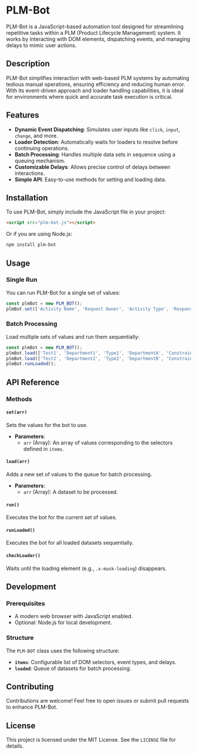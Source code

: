 # PLM-Bot

PLM-Bot is a JavaScript-based automation tool designed for streamlining repetitive tasks within a PLM (Product Lifecycle Management) system. It works by interacting with DOM elements, dispatching events, and managing delays to mimic user actions.

## Description
PLM-Bot simplifies interaction with web-based PLM systems by automating tedious manual operations, ensuring efficiency and reducing human error. With its event-driven approach and loader handling capabilities, it is ideal for environments where quick and accurate task execution is critical.

## Features

- **Dynamic Event Dispatching**: Simulates user inputs like `click`, `input`, `change`, and more.
- **Loader Detection**: Automatically waits for loaders to resolve before continuing operations.
- **Batch Processing**: Handles multiple data sets in sequence using a queuing mechanism.
- **Customizable Delays**: Allows precise control of delays between interactions.
- **Simple API**: Easy-to-use methods for setting and loading data.

## Installation

To use PLM-Bot, simply include the JavaScript file in your project:

```html
<script src="plm-bot.js"></script>
```

Or if you are using Node.js:

```bash
npm install plm-bot
```

## Usage

### Single Run
You can run PLM-Bot for a single set of values:

```javascript
const plmBot = new PLM_BOT();
plmBot.set(['Activity Name', 'Request Owner', 'Activity Type', 'Responsible Department', 'Constraint Type', '2024-12-18', '5', 'kisi']).run();
```

### Batch Processing
Load multiple sets of values and run them sequentially:

```javascript
const plmBot = new PLM_BOT();
plmBot.load(['Test1', 'Department1', 'Type1', 'DepartmentA', 'ConstraintA', '2024-12-18', '5', 'kisi']);
plmBot.load(['Test2', 'Department2', 'Type2', 'DepartmentB', 'ConstraintB', '2024-12-19', '3', 'kisi']);
plmBot.runLoaded();
```

## API Reference

### Methods

#### `set(arr)`
Sets the values for the bot to use.
- **Parameters**:
  - `arr` (Array): An array of values corresponding to the selectors defined in `items`.

#### `load(arr)`
Adds a new set of values to the queue for batch processing.
- **Parameters**:
  - `arr` (Array): A dataset to be processed.

#### `run()`
Executes the bot for the current set of values.

#### `runLoaded()`
Executes the bot for all loaded datasets sequentially.

#### `checkLoader()`
Waits until the loading element (e.g., `.x-mask-loading`) disappears.

## Development

### Prerequisites

- A modern web browser with JavaScript enabled.
- Optional: Node.js for local development.

### Structure

The `PLM-BOT` class uses the following structure:
- **`items`**: Configurable list of DOM selectors, event types, and delays.
- **`loaded`**: Queue of datasets for batch processing.

## Contributing

Contributions are welcome! Feel free to open issues or submit pull requests to enhance PLM-Bot.

## License

This project is licensed under the MIT License. See the `LICENSE` file for details.


